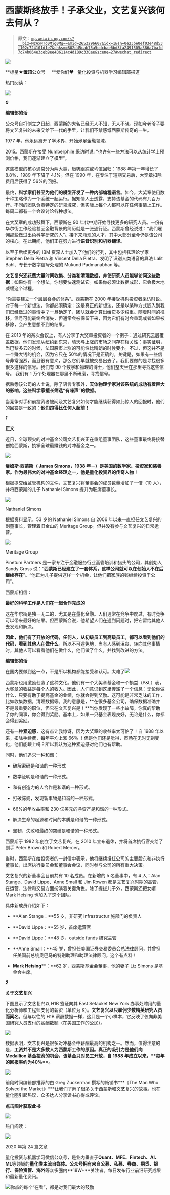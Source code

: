 # 西蒙斯终放手！子承父业，文艺复兴该何去何从？

> 原文：[`mp.weixin.qq.com/s?__biz=MzAxNTc0Mjg0Mg==&mid=2653296607&idx=1&sn=0e23be0ef03e48d53f102c724101d1e7&chksm=802dd5cab75a5cdcbae6bd3fa2491505a386a7bafd7c74b064e3ceb9ee406114c4d189c330ae&scene=27#wechat_redirect`](http://mp.weixin.qq.com/s?__biz=MzAxNTc0Mjg0Mg==&mid=2653296607&idx=1&sn=0e23be0ef03e48d53f102c724101d1e7&chksm=802dd5cab75a5cdcbae6bd3fa2491505a386a7bafd7c74b064e3ceb9ee406114c4d189c330ae&scene=27#wechat_redirect)

![](img/34178214a765d0578fea405af887f201.png)

**标星★****置顶****公众号     **爱你们♥   量化投资与机器学习编辑部报道

热门阅读：

![](https://mp.weixin.qq.com/s?__biz=MzAxNTc0Mjg0Mg==&mid=2653293316&idx=1&sn=1828e486f53b70a21c04b94b020ed5c6&chksm=802dc911b75a4007c02d27551ebdfe712dfc60f8dfb6caf2aa9b6244d5f494741a8923413d6a&token=311838284&lang=zh_CN&scene=21#wechat_redirect)

***0***

**编辑部的话**

公众号自打创立之日起，西蒙斯的大名已经无人不知，无人不晓。现如今老爷子要将文艺复兴的未来交给下一代的手里，让我们不禁感慨西蒙斯传奇的一生。

1977 年，他永远离开了学术界，开始涉足金融领域。

2015。西蒙斯在接受 Numberphile 采访时说: “也许有一些方法可以从统计学上预测价格，我们逐渐建立了模型”。

这些模型的核心通常分为两大类，趋势跟踪或均值回归：1988 年第一年增长了 8.8%，1989 年下降了 4.1%。但在 1990 年，在专注于短期交易后，大奖章扣除费用后获得了 56%的回报。

最终，**科学家们甚至为他们的模型开发了一种内部编程语言**。如今，大奖章使用数十种策略作为一个系统一起运行。据知情人士透露，支持该基金的代码有几百万行。不同的团队负责特定的研领域究，但实际上每个人都可以在任何事情上工作。每周二都有一个会议讨论各种想法。

在大奖章的成功鼓舞下，西蒙斯在 90 年代中期开始寻找更多的研究人员。一份有华尔街工作经验甚至金融背景的简历就是一张通行证。西蒙斯曾经说过：“我们雇佣那些做过出色科学研究的人”。接下来涌现的人才，其中大部分至今仍是该公司的核心。在此期间，他们正在努力进行**语音识别和机器翻译**。

以至于后续更多的 IBM 资深人士加入了他们的行列，其中包括弦理论学家 Stephen Della Pietra 和 Vincent Della Pietra、发明了识别人类语音的算法 Lalit Bahl、专长于数字信号处理的 Mukund Padmanabhan 等。

**文艺复兴还花费大量时间收集、分类和清理数据，并使研究人员能够访问这些数据**：如果你有一个想法，你想要快速测试它。如果你必须让数据成形，它会极大地减缓这个过程。

“你需要建立一个层层叠叠的体系”。西蒙斯在 2000 年接受机构投资者采访时说。对于每一个新想法，你都必须确定：这是真正的新想法，还是以某种方式嵌入到我们已经做过的事情中？一旦确定了，团队就会计算出给它多少权重。随着时间的推移，信号可能最终会消失，但通常会被保留下来，因为它们有时会重现或者如果被移除，会产生意想不到的结果。

在 2013 年的某次会议上，有人分享了大奖章投资者的一个例子：通过研究云层覆盖数据，他们发现从纽约到东京，晴天与上涨的市场之间存在相关性：事实证明，当巴黎多云的时候，法国股市上涨的可能性比晴朗的时候要小。不过，但这并不是一个赚大钱的机会，因为它只在 50%的情况下是正确的。关键是，如果有一些信号非常强烈，而且很有意义，那么它们早就被交易出去了。我们要做的是寻找很多很多这样的信号。我们有 90 个数学和物理的博士，他们整天坐在那里寻找这些信号。 我们有 1 万个处理器在那里不断研磨，寻找信号。

据熟悉该公司的人士说，除了语言专家外，**天体物理学家对该系统的成功有着巨大的影响。这些科学家擅长筛选“有噪声”的数据。**

当竞争对手和前投资者被问及文艺复兴如何才能继续获得如此惊人的回报时，他们的回答是一致的：**他们跑得比任何人超前！**

***1***

**正文**

近日，全球顶尖的对冲基金公司文艺复兴正在重组董事团队，这些董事最终将接替创始西蒙斯，执掌全球最赚钱的对冲基金之一。

![](img/57199b9ff822bdd0d777f711e32cda63.png)

**詹姆斯·西蒙斯（ James Simons，1938 年－）是美国的数学家、投资家和慈善家。作为最伟大的对冲基金经理之一，他是量化投资界的传奇人物！**

根据提交给监管机构的文件，文艺复兴将董事会的成员数量增加了一倍（10 人），并将西蒙斯的儿子 Nathaniel Simons 提升为联席董事长。

![](img/6019effdcec7035160f05de230b7a68f.png)

Nathaniel Simons

根据资料显示，53 岁的 Nathaniel Simons 自 2006 年以来一直担任文艺复兴的副董事长，管理着旧金山的 Meritage Group。但并没有参与文艺复兴的日常运营。

![](img/6d91b9e9840e2c740e4efeed436cbb0a.png)

Meritage Group

Pinetum Partners 是一家专注于金融服务行业高管培训和猎头的公司，其创始人 Sandy Gross 说：“**西蒙斯已经建立了一套体系，这样公司就可以在创始人不在后继续存在**”。“他正为儿子提供这样一个机会，让他们把家族的钱继续投资于公司”。

西蒙斯相信：

**最好的科学工作是人们在一起合作完成的**

这在华尔街是独一无二的，尤其是在量化金融。人们通常在竞争中度过，有时竞争可以带来最好的结果。但西蒙斯会说，他希望人们在遇到问题时，把它留给其他人去发现和解决。

**因此，他们有了开放的代码，任何人，从初级员工到高级员工，都可以看到他们的代码，看到其他人在做什么**。所以不可避免地，当有人感到沮丧，转向其他事情时，其他人可以看看他们在做什么，他们做了什么，并找到改进的方法。

**编辑部的话**

在国内要做到这一点，不是所以机构都能接受和认可。太难了![](img/b14ce9464d2c7742bdb65121e4202564.png)

西蒙斯也用激励创造了这种文化。他们有一个大奖章基金和一个损益（P&L）表，大奖章的收益是每个人的收入。因此，人们意识到这里传递了一个信息：无论你做什么，只要有助于提高基金的业绩，你就会得到奖励。这可能是非常乏味的工作，比如收集数据，清理数据等。我的意思是，**在很多基金公司，确保数据准确并不是最重要的职位，但它在文艺复兴是！**当你发现了一些小故障，你真的帮助了你的同事，你会得到奖励。基本上，如果一只基金表现良好，无论是什么，你都会得到奖励。

还有一种**紧迫感**，这有点让我惊讶，因为大奖章的收益率太可怕了！自 1988 年以来，扣除手续费，每年平均上涨 66% ！但是他们还是觉得，市场在无时无刻变化，他们能跟上吗？所以我认为这种紧迫感对他们也有帮助。

同时，他们追求一种和谐：

*   破解密码是和谐的一种形式

*   数学证明是和谐的一种形式。

*   和有创造力的人合作是和谐的一种形式。

*   打破陈规，发现新事物是和谐的一种形式。

*   66%的年收益率和 230 亿美元的净资产是和谐的一种形式。

*   解决生命的起源和时间的本质是和谐的一种形式。

*   坚韧、失败和最终的突破是和谐的一种形式。

西蒙斯于 1982 年创立了文艺复兴，在 2010 年宣布退休，并将首席执行官交给了副手 Peter Brown 和 Robert Mercer。

当时，西蒙斯在给投资者的一封信中表示，他将继续担任公司的主要股东和非执行董事长，出席执行委员会和董事会会议，同时参与公司的所有重大决策。

文艺复兴的新董事会目前共有 10 名成员。在新增的 5 名董事中，有 4 人：Alan Stange、David Lippe、Anne Small 和 Jim Rowen 都是文艺复兴时期的高管，在运营、法律和交易方面扮演着关键角色。除了提拔儿子外，西蒙斯还把女婿 Mark Heising 也加入了这个团队。

具体新成员介绍如下：

*   **Alan Stange：**55 岁，非研究 infrastructur 施部门的负责人

*   **David Lippe：**55 岁，首席运营官

*   **David Lippe：**48 岁，outside funds 研究主管

*   **Anne Small：**45 岁，曾担任美国证券交易委员会总法律顾问，并曾担任美国前总统奥巴马的特别助理和助理法律顾问。这个有点料！

*   **Mark Heising****：**62 岁，西蒙斯基金会董事，他的妻子 Liz Simons 是基金会主席。

***2***

**关于文艺复兴**

下图显示了文艺复兴以 H1B 签证向其 East Setauket New York 办事处聘用的量化分析师和工程师支付的薪资（单位为 K）。**文艺复兴以只雇佣少数精英研究人员而闻名**，但与以往的 H1B 薪酬数据一样，这只是一个小样本，它反映了仅向非美国研究人员支付的薪酬数额（在美国工作的公民）。

![](img/00dde151278b5c00859e649b8bd495a1.png)

数据表明，文艺复兴是很多对冲基金中薪酬最高的机构之一。然而，值得注意的是，**工资并不是大多数人为西蒙斯工作的原因。****真正的吸引力是他们向 Medallion 基金投资的机会**，该基金只对员工开放，自 1988 年成立以来，**每年的回报率约为****40%****。**

![](img/34703ee9eb168b18ad7871c0a3b24261.png)

前段时间编辑部推荐的由 Greg Zuckerman 撰写的畅销书***《The Man Who Solved the Market》***让我们了解了很多关于西蒙斯和文艺复兴的故事。也在量化圈引起热议，众多达人分享读书心得或评论。

**点击图片获取此书**

![](https://mp.weixin.qq.com/s?__biz=MzAxNTc0Mjg0Mg==&mid=2653295256&idx=1&sn=10f417ac4cfb27238e4a4ed13dce24d1&scene=21#wechat_redirect)

热门阅读：

![](https://mp.weixin.qq.com/s?__biz=MzAxNTc0Mjg0Mg==&mid=2653293316&idx=1&sn=1828e486f53b70a21c04b94b020ed5c6&chksm=802dc911b75a4007c02d27551ebdfe712dfc60f8dfb6caf2aa9b6244d5f494741a8923413d6a&token=311838284&lang=zh_CN&scene=21#wechat_redirect)

2020 年第 24 篇文章

量化投资与机器学习微信公众号，是业内垂直于**Quant、MFE、Fintech、AI、ML**等领域的**量化类主流自媒体。**公众号拥有来自**公募、私募、券商、期货、银行、保险资管、海外**等众多圈内**18W+**关注者。每日发布行业前沿研究成果和最新量化资讯。

![](img/6cba9abe9f2c434df7bd9c0d0d6e1156.png)你点的每个“在看”，都是对我们最大的鼓励